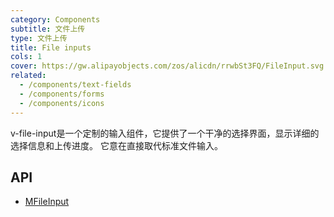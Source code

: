 ```yaml
---
category: Components
subtitle: 文件上传
type: 文件上传
title: File inputs
cols: 1
cover: https://gw.alipayobjects.com/zos/alicdn/rrwbSt3FQ/FileInput.svg
related:
  - /components/text-fields
  - /components/forms
  - /components/icons
---
```


v-file-input是一个定制的输入组件，它提供了一个干净的选择界面，显示详细的选择信息和上传进度。 它意在直接取代标准文件输入。

## API

- [MFileInput](/api/MFileInput)
